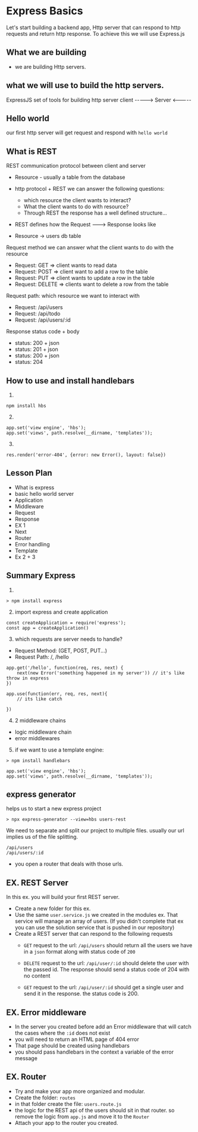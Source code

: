 # Express Basics

Let's start building a backend app, Http server that can respond to http requests and return http response.
To achieve this we will use Express.js

## What we are building

- we are building Http servers.

## what we will use to build the http servers.

ExpressJS
set of tools for building http server
client -----> Server
       <-----
	   
## Hello world

our first http server will get request and respond with `hello world`

## What is REST

REST communication protocol between client and server

- Resource - usually a table from the database

- http protocol + REST we can answer the following questions:

  - which resource the client wants to interact? 
  - What the client wants to do with resource?
  - Through REST the response has a well defined structure...
  
- REST defines how the  Request ---> Response looks like

- Resource -> users db table

Request method we can answer what the client wants to do with the resource
- Request: GET => client wants to read data
- Request: POST => client want to add a row to the table
- Request: PUT => client wants to update a row in the table
- Request: DELETE => clients want to delete a row from the table

Request path: which resource we want to interact with
- Request: /api/users
- Request: /api/todo
- Request: /api/users/:id

Response
status code + body
- status: 200 + json
- status: 201 + json
- status: 200 + json
- status: 204

## How to use and install handlebars

1. 
```
npm install hbs
```

2. 
```
app.set('view engine', 'hbs');
app.set('views', path.resolve(__dirname, 'templates'));
```

3. 
```
res.render('error-404', {error: new Error(), layout: false})
```

## Lesson Plan

- What is express
- basic hello world server
- Application
- Middleware
- Request
- Response
- EX 1
- Next
- Router
- Error handling
- Template
- Ex 2 + 3

## Summary Express

1.
```
> npm install express
```

2. import express and create application
```
const createApplication = require('express');
const app = createApplication()
```

3. which requests are server needs to handle?
  - Request Method: (GET, POST, PUT...)
  - Request Path: /, /hello
  
```
app.get('/hello', function(req, res, next) {
	next(new Error('something happened in my server')) // it's like throw in express
})
```

```
app.use(function(err, req, res, next){
	// its like catch
	
})
```

4. 2 middleware chains
  - logic middleware chain
  - error middlewares

5. if we want to use a template engine:
```
> npm install handlebars

app.set('view engine', 'hbs');
app.set('views', path.resolve(__dirname, 'templates'));
``` 

## express generator

helps us to start a new express project

```
> npx express-generator --view=hbs users-rest
```

We need to separate and split our project to multiple files.
usually our url implies us of the file splitting.

```
/api/users
/api/users/:id
```

- you open a router that deals with those urls.





## EX. REST Server

In this ex. you will build your first REST server.
- Create a new folder for this ex.
- Use the same `user.service.js` we created in the modules ex. That service will manage an array of users. (If you didn't complete that ex you can use the solution service that is pushed in our repository)
- Create a REST server that can respond to the following requests
  - `GET` request to the url: `/api/users` should return all the users we have in a `json` format along with status code of `200`
  
  - `DELETE` request to the url: `/api/user/:id` should delete the user with the passed id.
  The response should send a status code of 204 with no content
  
  - `GET` request to the url: `/api/user/:id`  should get a single user and send it in the response. the status code is 200.

## EX. Error middleware

- In the server you created before add an Error middleware that will catch the cases where the `:id` does not exist
- you will need to return an HTML page of 404 error
- That page should be created using handlebars
- you should pass handlebars in the context a variable of the error message

## EX. Router

- Try and make your app more organized and modular. 
- Create the folder: `routes`
- in that folder create the file: `users.route.js`
- the logic for the REST api of the users should sit in that router. so remove the logic from `app.js` and move it to the `Router`
- Attach your app to the router you created.
  
